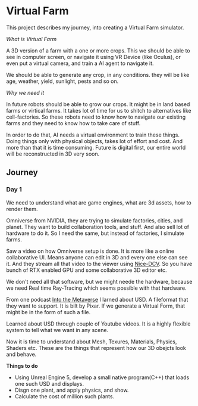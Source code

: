 # Virtual Farm

This project describes my journey, into creating a Virtual Farm simulator.

*What is Virtual Farm*

A 3D version of a farm with a one or more crops. This we should be able to see in computer screen, or navigate it using VR Device (like Oculus), or even put a virtual camera, and train a AI agent to navigate it.

We should be able to generate any crop, in any conditions. they will be like age, weather, yield, sunlight, pests and so on. 

*Why we need it*

In future robots should be able to grow our crops. It might be in land based farms or virtical farms. It takes lot of time for us to shitch to alternatives like cell-factories. So these robots need to know how to navigate our existing farms and they need to know how to take care of stuff.

In order to do that, AI needs a virtual environment to train these things. Doing things only with physical objects, takes lot of effort and cost. And more than that it is time consuming. Future is digital first, our entire world will be reconstructed in 3D very soon.

## Journey

### Day 1

We need to understand what are game engines, what are 3d assets, how to render them. 

Omniverse from NVIDIA, they are trying to simulate factories, cities, and planet. They want to build collaboration tools, and stuff. And also sell lot of hardware to do it. So I need the same, but instead of factories, I simulate farms. 

Saw a video on how Omniverse setup is done. It is more like a online collaborative UI. Means anyone can edit in 3D and every one else can see it. And they stream all that video to the viewer using [Nice-DCV](https://docs.aws.amazon.com/dcv/latest/adminguide/what-is-dcv.html). So you have bunch of RTX enabled GPU and some collaborative 3D editor etc. 

We don't need all that software, but we might neede the hardware, because we need Real time Ray-Tracing which seems possible with that hardware. 

From one podcast [Into the Metaverse](https://podcasts.google.com/search/Into%20the%20Metaverse) I larned about USD. A fileformat that they want to support. It is bilt by Pixar. If we generate a Virtual Form, that might be in the form of such a file. 

Learned about USD through couple of Youtube videos. It is a highly flexible system to tell what we want in any scene. 

Now it is time to understand about Mesh, Texures, Materials, Physics, Shaders etc. These are the things that represent how our 3D obejcts look and behave.

**Things to do**

* Using Unreal Engine 5, develop a small native program(C++) that loads one such USD and displays.
* Disgn one plant, and apply physics, and show. 
* Calculate the cost of million such plants. 
